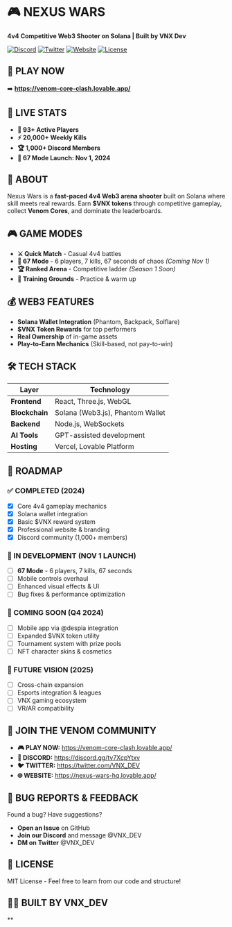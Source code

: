# 🎮 NEXUS WARS  
**4v4 Competitive Web3 Shooter on Solana | Built by VNX Dev**

[![Discord](https://img.shields.io/discord/13176749?color=00FF41&label=VENOM%20DISCORD&logo=discord)](https://discord.gg/tv7XcpYtxv)
[![Twitter](https://img.shields.io/twitter/follow/VNX_DEV?color=00FF41&label=Follow%20VNX_DEV&style=social)](https://twitter.com/VNX_DEV)
[![Website](https://img.shields.io/badge/PLAY_NEXUS_WARS-00FF41?logo=game&logoColor=black)](https://venom-core-clash.lovable.app/)
[![License](https://img.shields.io/badge/License-MIT-00FF41.svg)](LICENSE)

## 🚀 PLAY NOW
➡️ **https://venom-core-clash.lovable.app/**

## 🎯 LIVE STATS
- **👥 93+ Active Players**
- **⚡ 20,000+ Weekly Kills** 
- **🏆 1,000+ Discord Members**
- **🚀 67 Mode Launch: Nov 1, 2024**

## 🐍 ABOUT
Nexus Wars is a **fast-paced 4v4 Web3 arena shooter** built on Solana where skill meets real rewards. Earn **$VNX tokens** through competitive gameplay, collect **Venom Cores**, and dominate the leaderboards.

## 🎮 GAME MODES
- **⚔️ Quick Match** - Casual 4v4 battles
- **🎯 67 Mode** - 6 players, 7 kills, 67 seconds of chaos *(Coming Nov 1)*
- **🏆 Ranked Arena** - Competitive ladder *(Season 1 Soon)*
- **🎪 Training Grounds** - Practice & warm up

## 💰 WEB3 FEATURES
- **Solana Wallet Integration** (Phantom, Backpack, Solflare)
- **$VNX Token Rewards** for top performers
- **Real Ownership** of in-game assets
- **Play-to-Earn Mechanics** (Skill-based, not pay-to-win)

## 🛠️ TECH STACK
| Layer | Technology |
|-------|------------|
| **Frontend** | React, Three.js, WebGL |
| **Blockchain** | Solana (Web3.js), Phantom Wallet |
| **Backend** | Node.js, WebSockets |
| **AI Tools** | GPT-assisted development |
| **Hosting** | Vercel, Lovable Platform |

## 📅 ROADMAP

### ✅ COMPLETED (2024)
- [x] Core 4v4 gameplay mechanics
- [x] Solana wallet integration  
- [x] Basic $VNX reward system
- [x] Professional website & branding
- [x] Discord community (1,000+ members)

### 🚧 IN DEVELOPMENT (NOV 1 LAUNCH)
- [ ] **67 Mode** - 6 players, 7 kills, 67 seconds
- [ ] Mobile controls overhaul
- [ ] Enhanced visual effects & UI
- [ ] Bug fixes & performance optimization

### 🔮 COMING SOON (Q4 2024)
- [ ] Mobile app via @despia integration
- [ ] Expanded $VNX token utility
- [ ] Tournament system with prize pools
- [ ] NFT character skins & cosmetics

### 🌟 FUTURE VISION (2025)
- [ ] Cross-chain expansion
- [ ] Esports integration & leagues
- [ ] VNX gaming ecosystem
- [ ] VR/AR compatibility

## 👥 JOIN THE VENOM COMMUNITY
- **🎮 PLAY NOW:** https://venom-core-clash.lovable.app/
- **💬 DISCORD:** https://discord.gg/tv7XcpYtxv
- **🐦 TWITTER:** https://twitter.com/VNX_DEV  
- **🌐 WEBSITE:** https://nexus-wars-hq.lovable.app/

## 🐛 BUG REPORTS & FEEDBACK
Found a bug? Have suggestions? 
- **Open an Issue** on GitHub
- **Join our Discord** and message @VNX_DEV
- **DM on Twitter** @VNX_DEV

## 📜 LICENSE
MIT License - Feel free to learn from our code and structure!

## 👨‍💻 BUILT BY VNX_DEV
**

